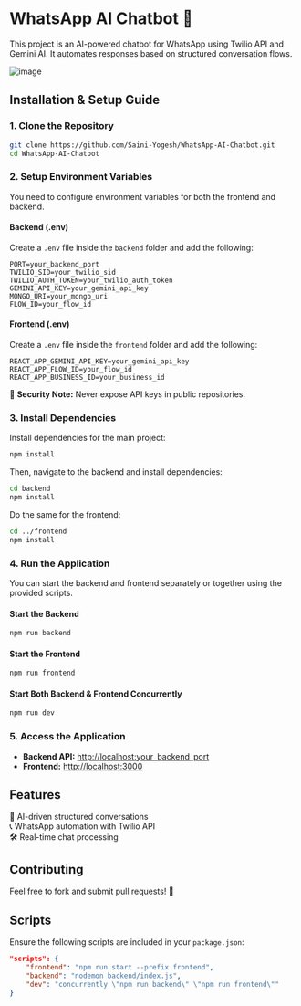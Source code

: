 # WhatsApp AI Chatbot 🚀

This project is an AI-powered chatbot for WhatsApp using Twilio API and Gemini AI. It automates responses based on structured conversation flows.

![image](https://github.com/user-attachments/assets/d68aab6f-ee74-4d16-8bce-4fb3fffe6c9e)

## Installation & Setup Guide

### 1. Clone the Repository

```sh
git clone https://github.com/Saini-Yogesh/WhatsApp-AI-Chatbot.git
cd WhatsApp-AI-Chatbot
```

### 2. Setup Environment Variables

You need to configure environment variables for both the frontend and backend.

#### Backend (.env)
Create a `.env` file inside the `backend` folder and add the following:

```env
PORT=your_backend_port
TWILIO_SID=your_twilio_sid
TWILIO_AUTH_TOKEN=your_twilio_auth_token
GEMINI_API_KEY=your_gemini_api_key
MONGO_URI=your_mongo_uri
FLOW_ID=your_flow_id
```

#### Frontend (.env)
Create a `.env` file inside the `frontend` folder and add the following:

```env
REACT_APP_GEMINI_API_KEY=your_gemini_api_key
REACT_APP_FLOW_ID=your_flow_id
REACT_APP_BUSINESS_ID=your_business_id
```

🚨 **Security Note:** Never expose API keys in public repositories.

### 3. Install Dependencies

Install dependencies for the main project:

```sh
npm install
```

Then, navigate to the backend and install dependencies:

```sh
cd backend
npm install
```

Do the same for the frontend:

```sh
cd ../frontend
npm install
```

### 4. Run the Application

You can start the backend and frontend separately or together using the provided scripts.

#### Start the Backend

```sh
npm run backend
```

#### Start the Frontend

```sh
npm run frontend
```

#### Start Both Backend & Frontend Concurrently

```sh
npm run dev
```

### 5. Access the Application

- **Backend API:** [http://localhost:your_backend_port](http://localhost:your_backend_port)
- **Frontend:** [http://localhost:3000](http://localhost:3000)

## Features

📅 AI-driven structured conversations  
📞 WhatsApp automation with Twilio API  
🛠️ Real-time chat processing  

## Contributing

Feel free to fork and submit pull requests! 🚀

## Scripts

Ensure the following scripts are included in your `package.json`:

```json
"scripts": {
    "frontend": "npm run start --prefix frontend",
    "backend": "nodemon backend/index.js",
    "dev": "concurrently \"npm run backend\" \"npm run frontend\""
}
```


